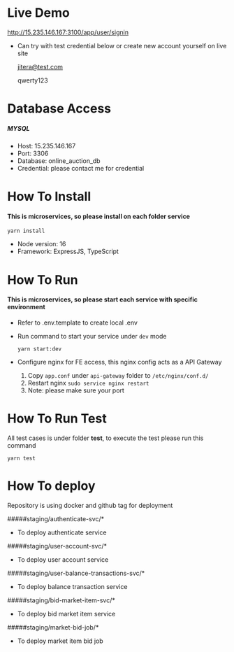 # Live Demo
http://15.235.146.167:3100/app/user/signin

- Can try with test credential below or create new account yourself on live site

  jitera@test.com

  qwerty123

# Database Access
##### MYSQL
- Host: 15.235.146.167
- Port: 3306
- Database: online_auction_db
- Credential: please contact me for credential

# How To Install
#### This is microservices, so please install on each folder service
`yarn install`

- Node version: 16
- Framework: ExpressJS, TypeScript

# How To Run
#### This is microservices, so please start each service with specific environment

- Refer to .env.template to create local .env
- Run command to start your service under `dev` mode

  `yarn start:dev`

- Configure nginx for FE access, this nginx config acts as a API Gateway
  1. Copy `app.conf` under `api-gateway` folder to `/etc/nginx/conf.d/`
  2. Restart nginx `sudo service nginx restart`
  3. Note: please make sure your port

# How To Run Test
All test cases is under folder __test__, to execute the test please run this command

`yarn test`

# How To deploy
Repository is using docker and github tag for deployment

#####staging/authenticate-svc/*
- To deploy authenticate service

#####staging/user-account-svc/*
- To deploy user account service

#####staging/user-balance-transactions-svc/*
- To deploy balance transaction service

#####staging/bid-market-item-svc/*
- To deploy bid market item service

#####staging/market-bid-job/*
- To deploy market item bid job


